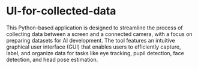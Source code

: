 # UI-for-collected-data

This Python-based application is designed to streamline the process of collecting data between a screen and a connected camera, with a focus on preparing datasets for AI development. The tool features an intuitive graphical user interface (GUI) that enables users to efficiently capture, label, and organize data for tasks like eye tracking, pupil detection, face detection, and head pose estimation.
